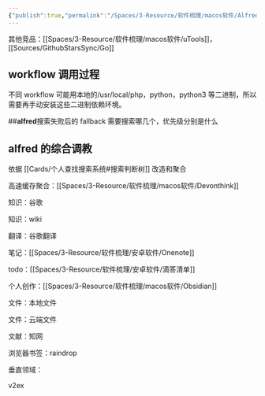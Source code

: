 ```yaml
---
{"publish":true,"permalink":"/Spaces/3-Resource/软件梳理/macos软件/Alfred.md","title":"Alfred","created":"2022-06-09","modified":"2023-03-14","published":"2025-07-11T16:13:17.662+08:00","tags":["macOS软件"],"cssclasses":""}
---
```



其他竞品：[[Spaces/3-Resource/软件梳理/macos软件/uTools]]，[[Sources/GithubStarsSync/Go]]

## workflow 调用过程

不同 workflow 可能用本地的/usr/local/php，python，python3 等二进制，所以需要再手动安装这些二进制依赖环境。

##**alfred**搜索失败后的 fallback 需要搜索哪几个，优先级分别是什么

## alfred 的综合调教

依据 [[Cards/个人查找搜索系统#搜索判断树]] 改造和聚合

高速缓存聚合：[[Spaces/3-Resource/软件梳理/macos软件/Devonthink]]

知识：谷歌

知识：wiki

翻译：谷歌翻译

笔记：[[Spaces/3-Resource/软件梳理/安卓软件/Onenote]]

todo：[[Spaces/3-Resource/软件梳理/安卓软件/滴答清单]]

个人创作：[[Spaces/3-Resource/软件梳理/macos软件/Obsidian]]

文件：本地文件

文件：云端文件

文献：知网

浏览器书签：raindrop

垂直领域：

v2ex